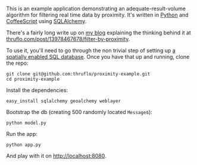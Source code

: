 This is an example application demonstrating an adequate-result-volume
algorithm for filtering real time data by proximity.  It's written in
[Python][] and [CoffeeScript][] using [SQLAlchemy][].

There's a fairly long write up on [my blog][] explaining the thinking behind
it at [thruflo.com/post/13978467678/filter-by-proximity][].

To use it, you'll need to go through the non trivial step of setting up 
[a spatially enabled SQL database][].  Once you have that up and running,
clone the repo:

    git clone git@github.com:thruflo/proximity-example.git
    cd proximity-example

Install the dependencies:

    easy_install sqlalchemy geoalchemy weblayer

Bootstrap the db (creating 500 randomly located `Message`s):

    python model.py

Run the app:

    python app.py

And play with it on [http://localhost:8080][].

[a spatially enabled SQL database]: http://www.geoalchemy.org/tutorial.html
[coffeescript]: http://jashkenas.github.com/coffee-script/
[http://localhost:8080]: http://localhost:8080
[my blog]: http://thruflo.com
[python]: http://python.org/
[sqlalchemy]: http://www.sqlalchemy.org/docs/orm/tutorial.html
[thruflo.com/post/13978467678/filter-by-proximity]: http://thruflo.com/post/13978467678/filter-by-proximity
